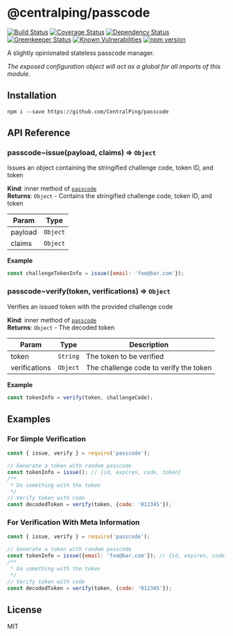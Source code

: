 # @centralping/passcode

[![Build Status](https://travis-ci.org/CentralPing/passcode.svg?branch=master)](https://travis-ci.org/CentralPing/passcode)
[![Coverage Status](https://coveralls.io/repos/github/CentralPing/passcode/badge.svg)](https://coveralls.io/github/CentralPing/passcode)
[![Dependency Status](https://david-dm.org/CentralPing/passcode.svg)](https://david-dm.org/CentralPing/passcode)
[![Greenkeeper Status](https://badges.greenkeeper.io/CentralPing/passcode.svg)](https://greenkeeper.io/)
[![Known Vulnerabilities](https://snyk.io/test/github/centralping/passcode/badge.svg)](https://snyk.io/test/github/centralping/passcode)
[![npm version](https://img.shields.io/npm/v/passcode.svg)](https://www.npmjs.com/package/passcode)

A slightly opinionated stateless passcode manager.

*The exposed configuration object will act as a global for all imports of this module.*

## Installation

`npm i --save https://github.com/CentralPing/passcode`

## API Reference

<a name="module_passcode..issue"></a>

### passcode~issue(payload, claims) ⇒ <code>Object</code>
Issues an object containing the stringified challenge code, token ID,
 and token

**Kind**: inner method of [<code>passcode</code>](#module_passcode)  
**Returns**: <code>Object</code> - Contains the stringified challenge code, token ID, and token  

| Param | Type |
| --- | --- |
| payload | <code>Object</code> | 
| claims | <code>Object</code> | 

**Example**  
```js
const challengeTokenInfo = issue({email: 'foo@bar.com'});
```
<a name="module_passcode..verify"></a>

### passcode~verify(token, verifications) ⇒ <code>Object</code>
Verifies an issued token with the provided challenge code

**Kind**: inner method of [<code>passcode</code>](#module_passcode)  
**Returns**: <code>Object</code> - The decoded token  

| Param | Type | Description |
| --- | --- | --- |
| token | <code>String</code> | The token to be verified |
| verifications | <code>Object</code> | The challenge code to verify the token |

**Example**  
```js
const tokenInfo = verify(token, challengeCode);
```

## Examples

### For Simple Verification

```js
const { issue, verify } = require('passcode');

// Generate a token with random passcode
const tokenInfo = issue(); // {id, expires, code, token}
/**
 * Do something with the token
 */
// Verify token with code
const decodedToken = verify(token, {code: '012345'});
```

### For Verification With Meta Information

```js
const { issue, verify } = require('passcode');

// Generate a token with random passcode
const tokenInfo = issue({email: 'foo@bar.com'}); // {id, expires, code, token}
/**
 * Do something with the token
 */
// Verify token with code
const decodedToken = verify(token, {code: '012345'});
```

## License

MIT
